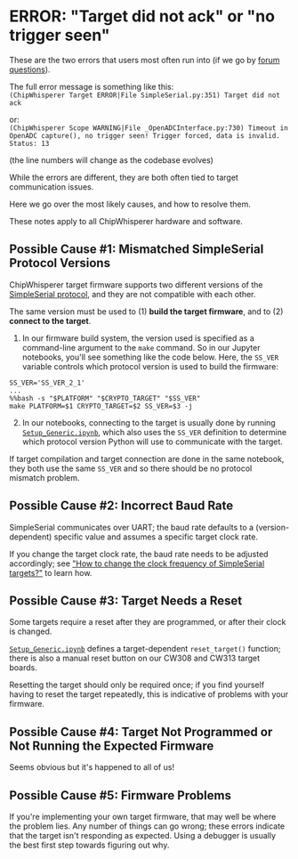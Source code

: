# ERROR: "Target did not ack" or "no trigger seen"

These are the two errors that users most often run into (if we go by [forum
questions](https://forum.newae.com/search?q=target%20did%20not%20ack)).

The full error message is something like this:\
`(ChipWhisperer Target ERROR|File SimpleSerial.py:351) Target did not ack`

or:\
`(ChipWhisperer Scope WARNING|File _OpenADCInterface.py:730) Timeout in OpenADC capture(), no trigger seen! Trigger forced, data is invalid. Status: 13`

(the line numbers will change as the codebase evolves)

While the errors are different, they are both often tied to target communication issues.

Here we go over the most likely causes, and how to resolve them.

These notes apply to all ChipWhisperer hardware and software.


## Possible Cause #1: Mismatched SimpleSerial Protocol Versions

ChipWhisperer target firmware supports two different versions of the
[SimpleSerial protocol](https://chipwhisperer.readthedocs.io/en/latest/simpleserial.html),
and they are not compatible with each other.

The same version must be used to (1) **build the target firmware**, and to
(2) **connect to the target**.

1. In our firmware build system, the version used is specified as a
   command-line argument to the `make` command. So in our Jupyter notebooks,
   you'll see something like the code below. Here, the `SS_VER` variable
   controls which protocol version is used to build the firmware:
```
SS_VER='SS_VER_2_1'
...
%%bash -s "$PLATFORM" "$CRYPTO_TARGET" "$SS_VER"
make PLATFORM=$1 CRYPTO_TARGET=$2 SS_VER=$3 -j

```
2. In our notebooks, connecting to the target is usually done by running
   [`Setup_Generic.ipynb`](https://github.com/newaetech/chipwhisperer-jupyter/blob/main/Setup_Scripts/Setup_Generic.ipynb),
   which also uses the `SS_VER` definition to determine which protocol
   version Python will use to communicate with the target.

If target compilation and target connection are done in the same notebook,
they both use the same `SS_VER` and so there should be no protocol mismatch
problem.


## Possible Cause #2: Incorrect Baud Rate

SimpleSerial communicates over UART; the baud rate defaults to a
(version-dependent) specific value and assumes a specific target clock rate.

If you change the target clock rate, the baud rate needs to be adjusted
accordingly; see 
["How to change the clock frequency of SimpleSerial targets?"](../basics/baud.ipynb)
to learn how.


## Possible Cause #3: Target Needs a Reset

Some targets require a reset after they are programmed, or after their clock
is changed.

[`Setup_Generic.ipynb`](https://github.com/newaetech/chipwhisperer-jupyter/blob/main/Setup_Scripts/Setup_Generic.ipynb)
defines a target-dependent `reset_target()` function; there is also a manual
reset button on our CW308 and CW313 target boards.

Resetting the target should only be required once; if you find yourself
having to reset the target repeatedly, this is indicative of problems with
your firmware.

## Possible Cause #4: Target Not Programmed or Not Running the Expected Firmware

Seems obvious but it's happened to all of us!

## Possible Cause #5: Firmware Problems

If you're implementing your own target firmware, that may well be where the
problem lies. Any number of things can go wrong; these errors indicate that
the target isn't responding as expected. Using a debugger is usually the
best first step towards figuring out why.


